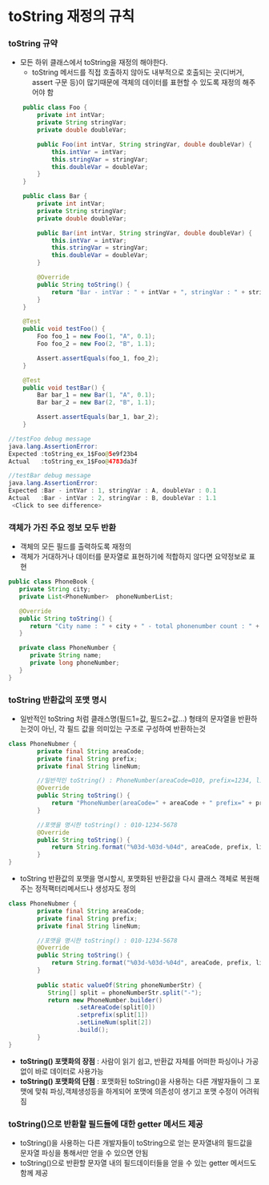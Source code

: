 # toString 재정의 규칙
### toString 규약
* 모든 하위 클래스에서 toString을 재정의 해야한다.
	* toString 메서드를 직접 호출하지 않아도 내부적으로 호출되는 곳(디버거, assert 구문 등)이 많기때문에 객체의 데이터를 표현할 수 있도록 재정의 해주어야 함
```java
	public class Foo {
		private int intVar;
		private String stringVar;
		private double doubleVar;

		public Foo(int intVar, String stringVar, double doubleVar) {
			this.intVar = intVar;
			this.stringVar = stringVar;
			this.doubleVar = doubleVar;
		}
	}

	public class Bar {
		private int intVar;
		private String stringVar;
		private double doubleVar;

		public Bar(int intVar, String stringVar, double doubleVar) {
			this.intVar = intVar;
			this.stringVar = stringVar;
			this.doubleVar = doubleVar;
		}

		@Override
		public String toString() {
			return "Bar - intVar : " + intVar + ", stringVar : " + stringVar + ", doubleVar : " + doubleVar;
		}
	}

	@Test
	public void testFoo() {
		Foo foo_1 = new Foo(1, "A", 0.1);
		Foo foo_2 = new Foo(2, "B", 1.1);

		Assert.assertEquals(foo_1, foo_2);
	}

	@Test
	public void testBar() {
		Bar bar_1 = new Bar(1, "A", 0.1);
		Bar bar_2 = new Bar(2, "B", 1.1);

		Assert.assertEquals(bar_1, bar_2);
	}
```
```java
//testFoo debug message
java.lang.AssertionError: 
Expected :toString_ex_1$Foo@5e9f23b4
Actual   :toString_ex_1$Foo@4783da3f

//testBar debug message
java.lang.AssertionError: 
Expected :Bar - intVar : 1, stringVar : A, doubleVar : 0.1
Actual   :Bar - intVar : 2, stringVar : B, doubleVar : 1.1
 <Click to see difference>
```

### 객체가 가진 주요 정보 모두 반환
* 객체의 모든 필드를 출력하도록 재정의
* 객체가 거대하거나 데이터를 문자열로 표현하기에 적합하지 않다면 요약정보로 표현
```java
public class PhoneBook {
   private String city;
   private List<PhoneNumber>  phoneNumberList;

   @Override
   public String toString() {
      return "City name : " + city + " - total phonenumber count : " + phoneNumberList.size();
   }

   private class PhoneNumber {
      private String name;
      private long phoneNumber;
   }
}
```

### toString 반환값의 포맷 명시
* 일반적인 toString 처럼 클래스명(필드1=값, 필드2=값...)  형태의 문자열을 반환하는것이 아닌, 각 필드 값을 의미있는 구조로 구성하여 반환하는것
```java
class PhoneNubmer {
        private final String areaCode;
        private final String prefix;
        private final String lineNum;

		//일반적인 toString() : PhoneNumber(areaCode=010, prefix=1234, lineNum=5678)
        @Override
        public String toString() {
            return "PhoneNumber(areaCode=" + areaCode + " prefix=" + prefix + " lineNum=" + lineNum);
        }

		//포맷을 명시한 toString() : 010-1234-5678
        @Override
        public String toString() {
            return String.format("%03d-%03d-%04d", areaCode, prefix, lineNum);
        }
}
```
* toString 반환값의 포맷을 명시할시, 포맷화된 반환값을 다시 클래스 객체로 복원해주는 정적팩터리메서드나 생성자도 정의
```java
class PhoneNubmer {
        private final String areaCode;
        private final String prefix;
        private final String lineNum;

		//포맷을 명시한 toString() : 010-1234-5678
        @Override
        public String toString() {
            return String.format("%03d-%03d-%04d", areaCode, prefix, lineNum);
        }
        
        public static valueOf(String phoneNumberStr) {
           String[] split = phoneNumberStr.split("-");
           return new PhoneNumber.builder()
		           .setAreaCode(split[0])
		           .setprefix(split[1])
		           .setLineNum(split[2])
		           .build();
        }
}
```
* **toString() 포맷화의 장점** :  사람이 읽기 쉽고, 반환값 자체를 어떠한 파싱이나 가공 없이 바로 데이터로 사용가능
* **toString() 포맷화의 단점** : 포맷화된 toString()을 사용하는 다른 개발자들이 그 포맷에 맞춰 파싱,객체생성등을 하게되어 포맷에 의존성이 생기고 포맷 수정이 어려워짐

### toString()으로 반환할 필드들에 대한 getter 메서드 제공
* toString()을 사용하는 다른 개발자들이 toString으로 얻는 문자열내의 필드값을 문자열 파싱을 통해서만 얻을 수 있으면 안됨
* toString()으로 반환할 문자열 내의 필드데이터들을 얻을 수 있는 getter 메서드도 함께 제공